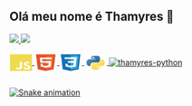 ## Olá meu nome é Thamyres 👋
<div align="left">
  <a href="https://github.com/thamyresr">
  <img height="180em" src="https://github-readme-stats.vercel.app/api?username=thamyresr&show_icons=true&theme=jolly&include_all_commits=true&count_private=true"/>
  <img height="180em" src="https://github-readme-stats.vercel.app/api/top-langs/?username=thamyresr&layout=compact&langs_count=7&theme=jolly"/>
</div>
  
<div style="display: inline_block"><br>
  <img align="center" alt="thamyres-js" height="30" width="40" src="https://raw.githubusercontent.com/devicons/devicon/master/icons/javascript/javascript-plain.svg">
  <img align="center" alt="thamyres-html" height="30" width="40" src="https://raw.githubusercontent.com/devicons/devicon/master/icons/html5/html5-original.svg">
  <img align="center" alt="thamyres-css" height="30" width="40" src="https://raw.githubusercontent.com/devicons/devicon/master/icons/css3/css3-original.svg">
  <img align="center" alt="thamyres-python" height="30" width="40" src="https://raw.githubusercontent.com/devicons/devicon/master/icons/python/python-original.svg">
  <img align="center" alt="thamyres-python" height="30" width="40" src="https://cdn.jsdelivr.net/gh/devicons/devicon/icons/vuejs/vuejs-original-wordmark.svg">

</div>

##
<div>

  ![Snake animation](https://github.com/thamyresr/thamyresr/blob/output/github-contribution-grid-snake.svg)
  
</div>
